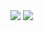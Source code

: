 <img src="https://capsule-render.vercel.app/api?type=waving&color=FFEDC9&height=150&section=header" />
<img src="https://capsule-render.vercel.app/api?type=waving&color=FFEDC9&height=150&section=footer" />
